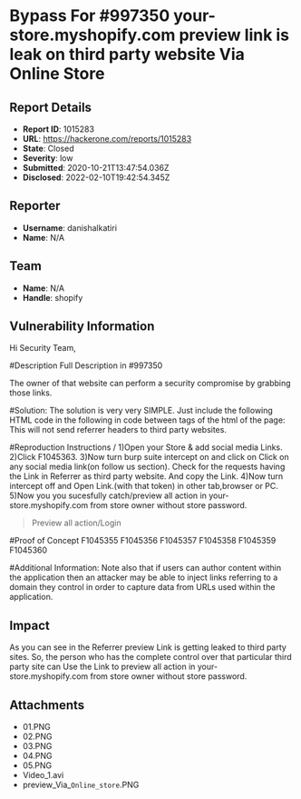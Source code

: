 # Bypass For #997350 your-store.myshopify.com preview link is leak on third party website Via Online Store

## Report Details
- **Report ID**: 1015283
- **URL**: https://hackerone.com/reports/1015283
- **State**: Closed
- **Severity**: low
- **Submitted**: 2020-10-21T13:47:54.036Z
- **Disclosed**: 2022-02-10T19:42:54.345Z

## Reporter
- **Username**: danishalkatiri
- **Name**: N/A

## Team
- **Name**: N/A
- **Handle**: shopify

## Vulnerability Information
Hi Security Team,

#Description
Full Description in #997350 


The owner of that website can perform a security compromise by grabbing those links.

#Solution:
The solution is very very SIMPLE. Just include the following HTML code in the following in code between <head> tags of the html of the page: <meta name="referrer" content="never" />
This will not send referrer headers to third party websites.

#Reproduction Instructions /
1)Open your Store & add  social media Links.
2)Click  F1045363. 
3)Now turn burp suite intercept on and click on Click on any social media link(on follow us section). Check for the requests having the Link in Referrer as third party website. And copy the Link.
4)Now turn intercept off and Open Link.(with that token) in other tab,browser or PC.
5)Now you you sucesfully catch/preview all action in your-store.myshopify.com from store owner without store password.

>Preview all action/Login

#Proof of Concept
F1045355
F1045356
F1045357
F1045358
F1045359
F1045360

#Additional Information:
Note also that if users can author content within the application then an attacker may be able to inject links referring to a domain they control in order to capture data from URLs used within the application.

## Impact

As you can see in the Referrer preview Link is getting leaked to third party sites. So, the person who has the complete control over that particular third party site can Use the Link to preview all action in your-store.myshopify.com from store owner without store password.

## Attachments
- 01.PNG
- 02.PNG
- 03.PNG
- 04.PNG
- 05.PNG
- Video_1.avi
- preview_Via_`Online_store`.PNG
